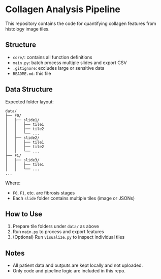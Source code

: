 # Collagen Analysis Pipeline

This repository contains the code for quantifying collagen features from histology image tiles.

## Structure

- `core/`: contains all function definitions
- `main.py`: batch process multiple slides and export CSV
- `.gitignore`: excludes large or sensitive data
- `README.md`: this file

## Data Structure

Expected folder layout:

```
data/
├── F0/
│   ├── slide1/
│   │   ├── tile1
│   │   ├── tile2
│   │   └── ...
│   ├── slide2/
│   │   ├── tile1
│   │   ├── tile2
│   │   └── ...
├── F1/
│   ├── slide3/
│   │   ├── tile1
│   │   └── ...
...
```

Where:
- `F0`, `F1`, etc. are fibrosis stages
- Each `slide` folder contains multiple tiles (image or JSONs)

## How to Use

1. Prepare tile folders under `data/` as above
2. Run `main.py` to process and export features
3. (Optional) Run `visualize.py` to inspect individual tiles

## Notes

- All patient data and outputs are kept locally and not uploaded.
- Only code and pipeline logic are included in this repo.
